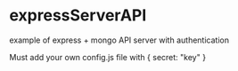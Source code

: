 # expressServerAPI

example of express + mongo API server with authentication

Must add your own config.js file with { secret: "key" }
